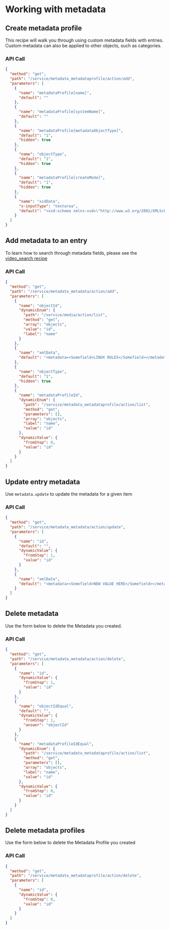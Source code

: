 <!--METADATA
{
  "icon": "exclamation",
  "sortOrder": 700,
  "tags": [
    "metadataProfile",
    "metadata"
  ],
  "keywords": [],
  "relatedRecipes": [
    "video_search"
  ],
  "summary": "Learn to work with metadata."
}
-->

# Working with metadata


## Create metadata profile
This recipe will walk you through using custom metadata fields with entries. Custom metadata can also be applied to other objects, such as categories.

### API Call
```json
{
  "method": "get",
  "path": "/service/metadata_metadataprofile/action/add",
  "parameters": [
    {
      "name": "metadataProfile[name]",
      "default": ""
    },
    {
      "name": "metadataProfile[systemName]",
      "default": ""
    },
    {
      "name": "metadataProfile[metadataObjectType]",
      "default": "1",
      "hidden": true
    },
    {
      "name": "objectType",
      "default": "1",
      "hidden": true
    },
    {
      "name": "metadataProfile[createMode]",
      "default": "1",
      "hidden": true
    },
    {
      "name": "xsdData",
      "x-inputType": "textarea",
      "default": "<xsd:schema xmlns:xsd=\"http://www.w3.org/2001/XMLSchema\">\n  <xsd:element name=\"metadata\">\n    <xsd:complexType>\n      <xsd:sequence>\n        <xsd:element id=\"md_5F84A7E4-5509-993D-CE9C-3B60C0713775\" name=\"Somefield\" minOccurs=\"0\" maxOccurs=\"1\" type=\"textType\">\n          <xsd:annotation>\n            <xsd:documentation></xsd:documentation>\n            <xsd:appinfo>\n              <label>somefield</label>\n              <key>somefield</key>\n              <searchable>true</searchable>\n              <timeControl>false</timeControl>\n              <description></description>\n            </xsd:appinfo>\n          </xsd:annotation>\n        </xsd:element>\n      </xsd:sequence>\n    </xsd:complexType>\n  </xsd:element>\n  <xsd:complexType name=\"textType\">\n    <xsd:simpleContent>\n      <xsd:extension base=\"xsd:string\"/>\n    </xsd:simpleContent>\n  </xsd:complexType>\n  <xsd:complexType name=\"dateType\">\n    <xsd:simpleContent>\n      <xsd:extension base=\"xsd:long\"/>\n    </xsd:simpleContent>\n  </xsd:complexType>\n  <xsd:complexType name=\"objectType\">\n    <xsd:simpleContent>\n      <xsd:extension base=\"xsd:string\"/>\n    </xsd:simpleContent>\n  </xsd:complexType>\n  <xsd:simpleType name=\"listType\">\n    <xsd:restriction base=\"xsd:string\"/>\n  </xsd:simpleType>\n</xsd:schema>"
    }
  ]
}
```

## Add metadata to an entry
To learn how to search through metadata fields, please see the [video_search recipe](https://developer.kaltura.org/recipes/video_search)

### API Call
```json
{
  "method": "get",
  "path": "/service/metadata_metadata/action/add",
  "parameters": [
    {
      "name": "objectId",
      "dynamicEnum": {
        "path": "/service/media/action/list",
        "method": "get",
        "array": "objects",
        "value": "id",
        "label": "name"
      }
    },
    {
      "name": "xmlData",
      "default": "<metadata><Somefield>LINUX RULES</Somefield></metadata>"
    },
    {
      "name": "objectType",
      "default": "1",
      "hidden": true
    },
    {
      "name": "metadataProfileId",
      "dynamicEnum": {
        "path": "/service/metadata_metadataprofile/action/list",
        "method": "get",
        "parameters": [],
        "array": "objects",
        "label": "name",
        "value": "id"
      },
      "dynamicValue": {
        "fromStep": 0,
        "value": "id"
      }
    }
  ]
}
```

## Update entry metadata
Use `metadata.update` to update the metadata for a given item

### API Call
```json
{
  "method": "get",
  "path": "/service/metadata_metadata/action/update",
  "parameters": [
    {
      "name": "id",
      "default": "",
      "dynamicValue": {
        "fromStep": 1,
        "value": "id"
      }
    },
    {
      "name": "xmlData",
      "default": "<metadata><Somefield>NEW VALUE HERE</Somefield></metadata>"
    }
  ]
}
```

## Delete metadata
Use the form below to delete the Metadata you created.

### API Call
```json
{
  "method": "get",
  "path": "/service/metadata_metadata/action/delete",
  "parameters": [
    {
      "name": "id",
      "dynamicValue": {
        "fromStep": 1,
        "value": "id"
      }
    },
    {
      "name": "objectIdEqual",
      "default": "",
      "dynamicValue": {
        "fromStep": 1,
        "answer": "objectId"
      }
    },
    {
      "name": "metadataProfileIdEqual",
      "dynamicEnum": {
        "path": "/service/metadata_metadataprofile/action/list",
        "method": "get",
        "parameters": [],
        "array": "objects",
        "label": "name",
        "value": "id"
      },
      "dynamicValue": {
        "fromStep": 0,
        "value": "id"
      }
    }
  ]
}
```

## Delete metadata profiles
Use the form below to delete the Metadata Profile you created

### API Call
```json
{
  "method": "get",
  "path": "/service/metadata_metadataprofile/action/delete",
  "parameters": [
    {
      "name": "id",
      "dynamicValue": {
        "fromStep": 0,
        "value": "id"
      }
    }
  ]
}
```